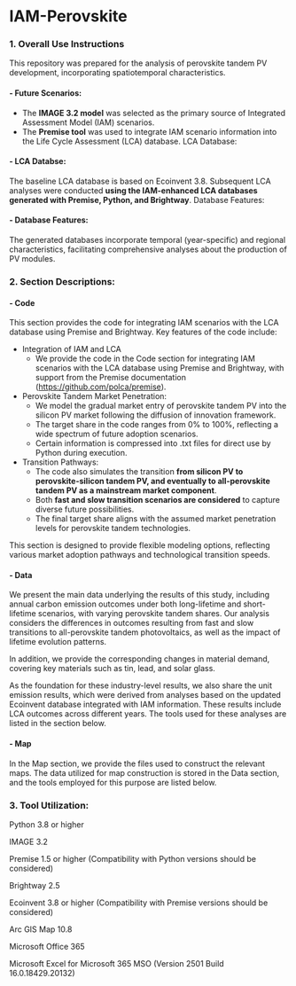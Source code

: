 # IAM-Perovskite

### 1. Overall Use Instructions
This repository was prepared for the analysis of perovskite tandem PV development, incorporating spatiotemporal characteristics.

#### - Future Scenarios:

- The **IMAGE 3.2 model** was selected as the primary source of Integrated Assessment Model (IAM) scenarios.
- The **Premise tool** was used to integrate IAM scenario information into the Life Cycle Assessment (LCA) database.
LCA Database:

#### - LCA Databse:
The baseline LCA database is based on Ecoinvent 3.8.
Subsequent LCA analyses were conducted **using the IAM-enhanced LCA databases generated with Premise, Python, and Brightway**.
Database Features:

#### - Database Features:
The generated databases incorporate temporal (year-specific) and regional characteristics, facilitating comprehensive analyses about the production of PV modules.


### 2. Section Descriptions:
#### - Code
This section provides the code for integrating IAM scenarios with the LCA database using Premise and Brightway.
Key features of the code include:
- Integration of IAM and LCA
  - We provide the code in the Code section for integrating IAM scenarios with the LCA database using Premise and Brightway, with support from the Premise documentation (https://github.com/polca/premise).
- Perovskite Tandem Market Penetration:
  - We model the gradual market entry of perovskite tandem PV into the silicon PV market following the diffusion of innovation framework.
  - The target share in the code ranges from 0% to 100%, reflecting a wide spectrum of future adoption scenarios.
  - Certain information is compressed into .txt files for direct use by Python during execution.
- Transition Pathways:
  - The code also simulates the transition **from silicon PV to perovskite-silicon tandem PV, and eventually to all-perovskite tandem PV as a mainstream market component**.
  - Both **fast and slow transition scenarios are considered** to capture diverse future possibilities.
  - The final target share aligns with the assumed market penetration levels for perovskite tandem technologies.
  
This section is designed to provide flexible modeling options, reflecting various market adoption pathways and technological transition speeds.

#### - Data

We present the main data underlying the results of this study, including annual carbon emission outcomes under both long-lifetime and short-lifetime scenarios, with varying perovskite tandem shares. Our analysis considers the differences in outcomes resulting from fast and slow transitions to all-perovskite tandem photovoltaics, as well as the impact of lifetime evolution patterns.

In addition, we provide the corresponding changes in material demand, covering key materials such as tin, lead, and solar glass.

As the foundation for these industry-level results, we also share the unit emission results, which were derived from analyses based on the updated Ecoinvent database integrated with IAM information. These results include LCA outcomes across different years. The tools used for these analyses are listed in the section below.

#### - Map

In the Map section, we provide the files used to construct the relevant maps. The data utilized for map construction is stored in the Data section, and the tools employed for this purpose are listed below.

### 3. Tool Utilization:

Python 3.8 or higher

IMAGE 3.2

Premise 1.5 or higher (Compatibility with Python versions should be considered)

Brightway 2.5

Ecoinvent 3.8 or higher (Compatibility with Premise versions should be considered)

Arc GIS Map 10.8

Microsoft Office 365

Microsoft Excel for Microsoft 365 MSO (Version 2501 Build 16.0.18429.20132)
